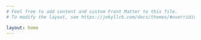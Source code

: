 ```yaml
---
# Feel free to add content and custom Front Matter to this file.
# To modify the layout, see https://jekyllrb.com/docs/themes/#overriding-theme-defaults

layout: home
---
```


<!-- # Projects






## WordPress Multisite API

[WP Multisite API](https://github.com/azito122/wp-multisite-api) is an unpublished WordPress plugin that provides a REST wrapper around (most of) the [WP-CLI site command](https://developer.wordpress.org/cli/commands/site/).

# Contributions

## Moodle: CLAMPMail

* CLAMPMail is a Moodle plugin that allows users to bulk send email
* I added GDPR compliance functionality (data export, data delete)

## Moodle: other

*  -->